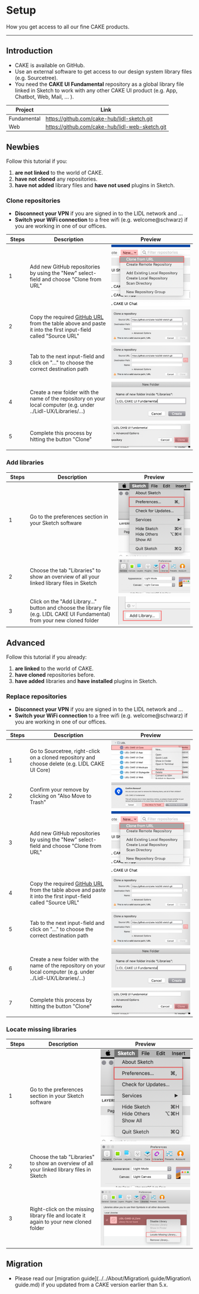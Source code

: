 # Setup

How you get access to all our fine CAKE products.

---

## Introduction

- CAKE is available on GitHub.
- Use an external software to get access to our design system library files (e.g. Sourcetree).
- You need the **CAKE UI Fundamental** repository as a global library file linked in Sketch to work with any other CAKE UI product (e.g. App, Chatbot, Web, Mail, … ).

| Project | Link |
|---|---|
| Fundamental | <https://github.com/cake-hub/lidl-sketch.git> |
| Web | <https://github.com/cake-hub/lidl-web-sketch.git> |


## Newbies

Follow this tutorial if you:

1. **are not linked** to the world of CAKE.
1. **have not cloned** any repositories.
1. **have not added** library files and **have not used** plugins in Sketch.


### Clone repositories

- **Disconnect your VPN** if you are signed in to the LIDL network and …
- **Switch your WiFi connection** to a free wifi (e.g. welcome@schwarz) if you are working in one of our offices.

| Steps | Description | Preview |
|---|---|---|
| 1 | Add new GitHub repositories by using the "New" select-field and choose "Clone from URL" | ![Step 1: Add new repository](assets/repositories/3-add-new-respository.png) |
| 2 | Copy the required [GitHub URL](#introduction) from the table above and paste it into the first input-field called "Source URL" | ![Step 2: copy-path](assets/repositories/4-copy-path.png)|
| 3 | Tab to the next input-field and click on "…" to choose the correct destination path |![Step 3: Choose destination](assets/repositories/5-choose-destination.png) |
| 4 |  Create a new folder with the name of the repository on your local computer (e.g. under ../Lidl-UX/Libraries/…) | ![Step 4: Create new folder](assets/repositories/6-create-new-folder.png) |
| 5 | Complete this process by hitting the button "Clone" | ![Step 5: Clone](assets/repositories/7-clone.png)|


### Add libraries

| Steps | Description | Preview |
|---|---|---|
| 1 | Go to the preferences section in your Sketch software | ![Step 1: Preferences](assets/sketch/1-preferences.png)|
| 2 | Choose the tab "Libraries" to show an overview of all your linked library files in Sketch | ![Step 2: Libraries](assets/sketch/2-libraries.png)|
| 3 | Click on the "Add Library…" button and choose the library file (e.g. LIDL CAKE UI Fundamental) from your new cloned folder | ![Step 3: Add library](assets/sketch/3-add-library.png)|


## Advanced

Follow this tutorial if you already:

1. **are linked** to the world of CAKE.
1. **have cloned** repositories before.
1. **have added** libraries and **have installed** plugins in Sketch.


### Replace repositories

- **Disconnect your VPN** if you are signed in to the LIDL network and …
- **Switch your WiFi connection** to a free wifi (e.g. welcome@schwarz) if you are working in one of our offices.

| Steps | Description | Preview |
|---|---|---|
| 1 | Go to Sourcetree, right-click on a cloned repository and choose delete (e.g. LIDL CAKE UI Core) | ![Step 1: Delete](assets/repositories/1-delete.png)|
| 2 | Confirm your remove by clicking on "Also Move to Trash" | ![Step 2: Confirm remove](assets/repositories/2-confirm-remove.png) |
| 3 | Add new GitHub repositories by using the "New" select-field and choose "Clone from URL" | ![Step 3: Add new repository](assets/repositories/3-add-new-respository.png) |
| 4 | Copy the required [GitHub URL](#introduction) from the table above and paste it into the first input-field called "Source URL" | ![Step 4: copy-path](assets/repositories/4-copy-path.png)|
| 5 | Tab to the next input-field and click on "…" to choose the correct destination path |![Step 5: Choose destination](assets/repositories/5-choose-destination.png) |
| 6 |  Create a new folder with the name of the repository on your local computer (e.g. under ../Lidl-UX/Libraries/…) | ![Step 6: Create new folder](assets/repositories/6-create-new-folder.png) |
| 7 | Complete this process by hitting the button "Clone" | ![Step 7: Clone](assets/repositories/7-clone.png)|


### Locate missing libraries

| Steps | Description | Preview |
|---|---|---|
| 1 | Go to the preferences section in your Sketch software | ![Step 1: Preferences](assets/sketch/1-preferences.png)|
| 2 | Choose the tab "Libraries" to show an overview of all your linked library files in Sketch | ![Step 2: Libraries](assets/sketch/2-libraries.png)|
| 3 | Right-click on the missing library file and locate it again to your new cloned folder | ![Step 3: Locate library](assets/sketch/4-locate-library.png)|


## Migration

- Please read our [migration guide](../../About/Migration\ guide/Migration\ guide.md) if you updated from a CAKE version earlier than 5.x.
